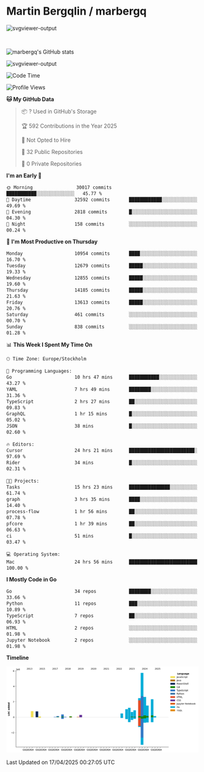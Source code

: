 # Martin Bergqlin / marbergq

![svgviewer-output](https://user-images.githubusercontent.com/2405410/206014777-22d41ecb-c24f-421d-b7d9-bba2cb5bb0de.svg)

<br>

<!--- [![Martin's Week](https://github-readme-stats.vercel.app/api/wakatime?username=marbergq&theme=dark)](https://github.com/anuraghazra/github-readme-stats) -->

![marbergq's GitHub stats](https://github-readme-stats.vercel.app/api?username=marbergq&count_private=true&show_icons=true)

![svgviewer-output](https://wakatime.com/badge/user/3f0a2069-6683-4e19-9a4a-7d21ea815067.svg)

<!--START_SECTION:waka-->
![Code Time](http://img.shields.io/badge/Code%20Time-5%2C018%20hrs%2034%20mins-blue)

![Profile Views](http://img.shields.io/badge/Profile%20Views-0-blue)

**🐱 My GitHub Data** 

> 📦 ? Used in GitHub's Storage 
 > 
> 🏆 592 Contributions in the Year 2025
 > 
> 🚫 Not Opted to Hire
 > 
> 📜 32 Public Repositories 
 > 
> 🔑 0 Private Repositories 
 > 
**I'm an Early 🐤** 

```text
🌞 Morning                30017 commits       ███████████░░░░░░░░░░░░░░   45.77 % 
🌆 Daytime                32592 commits       ████████████░░░░░░░░░░░░░   49.69 % 
🌃 Evening                2818 commits        █░░░░░░░░░░░░░░░░░░░░░░░░   04.30 % 
🌙 Night                  158 commits         ░░░░░░░░░░░░░░░░░░░░░░░░░   00.24 % 
```
📅 **I'm Most Productive on Thursday** 

```text
Monday                   10954 commits       ████░░░░░░░░░░░░░░░░░░░░░   16.70 % 
Tuesday                  12679 commits       █████░░░░░░░░░░░░░░░░░░░░   19.33 % 
Wednesday                12855 commits       █████░░░░░░░░░░░░░░░░░░░░   19.60 % 
Thursday                 14185 commits       █████░░░░░░░░░░░░░░░░░░░░   21.63 % 
Friday                   13613 commits       █████░░░░░░░░░░░░░░░░░░░░   20.76 % 
Saturday                 461 commits         ░░░░░░░░░░░░░░░░░░░░░░░░░   00.70 % 
Sunday                   838 commits         ░░░░░░░░░░░░░░░░░░░░░░░░░   01.28 % 
```


📊 **This Week I Spent My Time On** 

```text
🕑︎ Time Zone: Europe/Stockholm

💬 Programming Languages: 
Go                       10 hrs 47 mins      ███████████░░░░░░░░░░░░░░   43.27 % 
YAML                     7 hrs 49 mins       ████████░░░░░░░░░░░░░░░░░   31.36 % 
TypeScript               2 hrs 27 mins       ██░░░░░░░░░░░░░░░░░░░░░░░   09.83 % 
GraphQL                  1 hr 15 mins        █░░░░░░░░░░░░░░░░░░░░░░░░   05.02 % 
JSON                     38 mins             █░░░░░░░░░░░░░░░░░░░░░░░░   02.60 % 

🔥 Editors: 
Cursor                   24 hrs 21 mins      ████████████████████████░   97.69 % 
Rider                    34 mins             █░░░░░░░░░░░░░░░░░░░░░░░░   02.31 % 

🐱‍💻 Projects: 
Tasks                    15 hrs 23 mins      ███████████████░░░░░░░░░░   61.74 % 
graph                    3 hrs 35 mins       ████░░░░░░░░░░░░░░░░░░░░░   14.40 % 
process-flow             1 hr 56 mins        ██░░░░░░░░░░░░░░░░░░░░░░░   07.78 % 
pfcore                   1 hr 39 mins        ██░░░░░░░░░░░░░░░░░░░░░░░   06.63 % 
ci                       51 mins             █░░░░░░░░░░░░░░░░░░░░░░░░   03.47 % 

💻 Operating System: 
Mac                      24 hrs 56 mins      █████████████████████████   100.00 % 
```

**I Mostly Code in Go** 

```text
Go                       34 repos            ████████░░░░░░░░░░░░░░░░░   33.66 % 
Python                   11 repos            ███░░░░░░░░░░░░░░░░░░░░░░   10.89 % 
TypeScript               7 repos             ██░░░░░░░░░░░░░░░░░░░░░░░   06.93 % 
HTML                     2 repos             ░░░░░░░░░░░░░░░░░░░░░░░░░   01.98 % 
Jupyter Notebook         2 repos             ░░░░░░░░░░░░░░░░░░░░░░░░░   01.98 % 
```



**Timeline**

![Lines of Code chart](https://raw.githubusercontent.com/marbergq/marbergq/main/assets/bar_graph.png)


 Last Updated on 17/04/2025 00:27:05 UTC
<!--END_SECTION:waka-->
